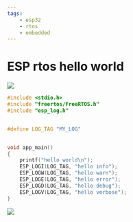 ```yaml
---
tags:
    - esp32
    - rtos
    - embedded
---
```



# ESP rtos hello world


![](images/log_config.png)

```c
#include <stdio.h>
#include "freertos/FreeRTOS.h"
#include "esp_log.h"


#define LOG_TAG "MY_LOG"


void app_main()
{
    printf("hello world\n");
    ESP_LOGI(LOG_TAG, "hello info");
    ESP_LOGW(LOG_TAG, "hello warn");
    ESP_LOGE(LOG_TAG, "hello error");
    ESP_LOGD(LOG_TAG, "hello debug");
    ESP_LOGV(LOG_TAG, "hello verbose");
}

```

![](images/log_application_output.png)